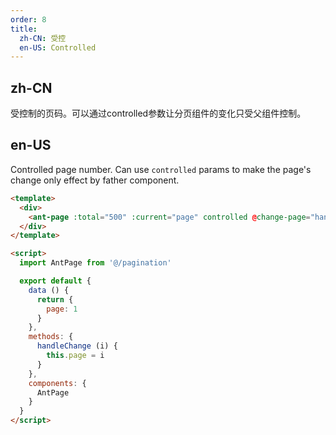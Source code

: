 ```yaml
---
order: 8
title:
  zh-CN: 受控
  en-US: Controlled
---
```


## zh-CN

受控制的页码。可以通过controlled参数让分页组件的变化只受父组件控制。

## en-US

Controlled page number. Can use `controlled` params to make the page's change only effect by father component.

```` html
<template>
  <div>
    <ant-page :total="500" :current="page" controlled @change-page="handleChange"></ant-page>
  </div>
</template>

<script>
  import AntPage from '@/pagination'

  export default {
    data () {
      return {
        page: 1
      }
    },
    methods: {
      handleChange (i) {
        this.page = i
      }
    },
    components: {
      AntPage
    }
  }
</script>
````
